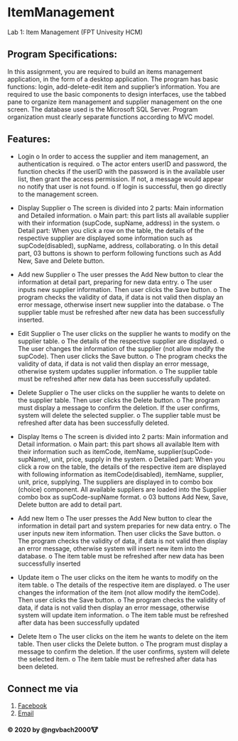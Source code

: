 # ItemManagement
Lab 1: Item Management (FPT Univesity HCM)

## Program Specifications:
In this assignment, you are required to build an items management application, in the form of a desktop
application. The program has basic functions: login, add-delete-edit item and supplier’s information. You are
required to use the basic components to design interfaces, use the tabbed pane to organize item management
and supplier management on the one screen. The database used is the Microsoft SQL Server.
Program organization must clearly separate functions according to MVC model.

## Features:
- Login
 o In order to access the supplier and item management, an authentication is required.
 o The actor enters userID and password, the function checks if the userID with the password is in the available user list, then grant the access permission. If not, a message would appear no notify that user is not found.
 o If login is successful, then go directly to the management screen.

- Display Supplier 
 o The screen is divided into 2 parts: Main information and Detailed information.
 o Main part: this part lists all available supplier with their information (supCode, supName, address) in the system.
 o Detail part: When you click a row on the table, the details of the respective supplier are displayed some information such as supCode(disabled), supName, address, collaborating.
 o In this detail part, 03 buttons is shown to perform following functions such as Add New, Save and Delete button.
 
- Add new Supplier
  o The user presses the Add New button to clear the information at detail part, preparing for new data entry.
  o The user inputs new supplier information. Then user clicks the Save button.
  o The program checks the validity of data, if data is not valid then display an error message, otherwise insert new supplier into the database.
  o The supplier table must be refreshed after new data has been successfully inserted.
  
- Edit Supplier
 o The user clicks on the supplier he wants to modify on the supplier table.
 o The details of the respective supplier are displayed.
 o The user changes the information of the supplier (not allow modify the supCode). Then user clicks the Save button.
 o The program checks the validity of data, if data is not valid then display an error message, otherwise system updates supplier information.
 o The supplier table must be refreshed after new data has been successfully updated.
 
- Delete Supplier
 o The user clicks on the supplier he wants to delete on the supplier table. Then user clicks the Delete button.
 o The program must display a message to confirm the deletion. If the user confirms, system will delete the selected supplier.
 o The supplier table must be refreshed after data has been successfully deleted.
 
- Display Items
 o The screen is divided into 2 parts: Main information and Detail information.
 o Main part: this part shows all available Item with their information such as itemCode, itemName, supplier(supCode-supName), unit, price, supply in the system.
 o Detailed part: When you click a row on the table, the details of the respective item are displayed with following information as itemCode(disabled), itemName, supplier, unit, price, supplying. The suppliers are displayed in to combo box (choice) component. All available suppliers are loaded into the Supplier combo box as supCode-supName format.
 o 03 buttons Add New, Save, Delete button are add to detail part.
 
- Add new Item
 o The user presses the Add New button to clear the information in detail part and system preparies for new data entry.
 o The user inputs new item information. Then user clicks the Save button.
 o The program checks the validity of data, if data is not valid then display an error message, otherwise system will insert new item into the database.
 o The item table must be refreshed after new data has been successfully inserted
 
- Update item
 o The user clicks on the item he wants to modify on the item table.
 o The details of the respective item are displayed.
 o The user changes the information of the item (not allow modify the itemCode). Then user clicks the Save button.
 o The program checks the validity of data, if data is not valid then display an error message, otherwise system will update item information.
 o The item table must be refreshed after data has been successfully updated
 
- Delete Item
 o The user clicks on the item he wants to delete on the item table. Then user clicks the Delete button.
 o The program must display a message to confirm the deletion. If the user confirms, system will delete the selected item.
 o The item table must be refreshed after data has been deleted.
 
## Connect me via 
1. [Facebook](https://fb.me/ngvbach2000)
2. [Email](mailto:ngvbach2000@gmail.com)

#### © 2020 by @ngvbach2000:cow:
